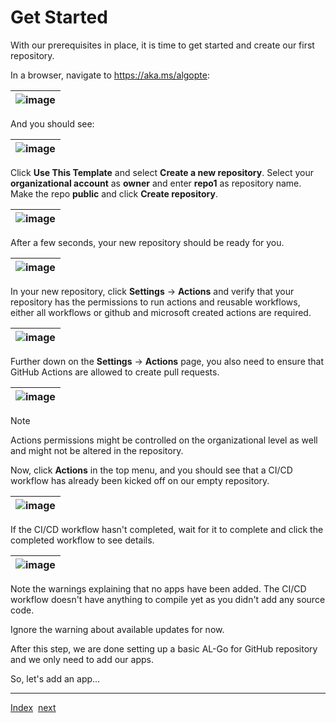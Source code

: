 # Get Started

With our prerequisites in place, it is time to get started and create our first repository.

In a browser, navigate to https://aka.ms/algopte:

| ![image](https://github.com/user-attachments/assets/7ea41bbf-fbd1-4699-8521-49cf9ef4d771) |
|-|

And you should see:

| ![image](https://github.com/user-attachments/assets/6251023a-5cdf-4dc0-969d-2fd79dd5475c) |
|-|

Click **Use This Template** and select **Create a new repository**. Select your **organizational account** as **owner** and enter **repo1** as repository name. Make the repo **public** and click **Create repository**.

| ![image](https://github.com/user-attachments/assets/66e989c8-6584-43c5-a9ed-74da035c4b60) |
|-|

After a few seconds, your new repository should be ready for you.

| ![image](https://github.com/user-attachments/assets/c42701bc-517b-4da8-8bdf-1fc153dd9e73) |
|-|

In your new repository, click **Settings** -> **Actions** and verify that your repository has the permissions to run actions and reusable workflows, either all workflows or github and microsoft created actions are required.

| ![image](https://github.com/user-attachments/assets/b5da1c65-cf10-49ce-9f54-041620083996) |
|-|

Further down on the **Settings** -> **Actions** page, you also need to ensure that GitHub Actions are allowed to create pull requests.

| ![image](https://github.com/user-attachments/assets/48a210e4-3354-4c46-b91c-ef94654f44e2) |
|-|

> [!NOTE]
> Actions permissions might be controlled on the organizational level as well and might not be altered in the repository.

Now, click **Actions** in the top menu, and you should see that a CI/CD workflow has already been kicked off on our empty repository.

| ![image](https://github.com/user-attachments/assets/85b0f2b4-3f13-45e7-b7ee-ca102c6eb198) |
|-|

If the CI/CD workflow hasn't completed, wait for it to complete and click the completed workflow to see details.

| ![image](https://github.com/user-attachments/assets/58a067bd-2e13-4119-ad01-ccab24ab2595) |
|-|

Note the warnings explaining that no apps have been added. The CI/CD workflow doesn't have anything to compile yet as you didn't add any source code.

Ignore the warning about available updates for now.

After this step, we are done setting up a basic AL-Go for GitHub repository and we only need to add our apps.

So, let's add an app...

______________________________________________________________________

[Index](Index.md)  [next](AddAnApp.md)
